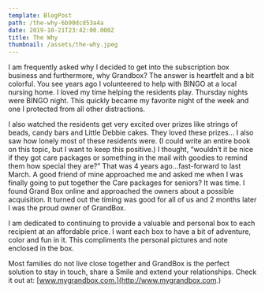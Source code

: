 ```yaml
---
template: BlogPost
path: /the-why-6b90dcd53a4a
date: 2019-10-21T23:42:00.000Z
title: The Why
thumbnail: /assets/the-why.jpeg
---
```

<!--StartFragment-->

I am frequently asked why I decided to get into the subscription box business and furthermore, why Grandbox? The answer is heartfelt and a bit colorful. You see years ago I volunteered to help with BINGO at a local nursing home. I loved my time helping the residents play. Thursday nights were BINGO night. This quickly became my favorite night of the week and one I protected from all other distractions.

I also watched the residents get very excited over prizes like strings of beads, candy bars and Little Debbie cakes. They loved these prizes… I also saw how lonely most of these residents were. (I could write an entire book on this topic, but I want to keep this positive.) I thought, “wouldn’t it be nice if they got care packages or something in the mail with goodies to remind them how special they are?” That was 4 years ago…fast-forward to last March. A good friend of mine approached me and asked me when I was finally going to put together the Care packages for seniors? It was time. I found Grand Box online and approached the owners about a possible acquisition. It turned out the timing was good for all of us and 2 months later I was the proud owner of GrandBox.

I am dedicated to continuing to provide a valuable and personal box to each recipient at an affordable price. I want each box to have a bit of adventure, color and fun in it. This compliments the personal pictures and note enclosed in the box.

Most families do not live close together and GrandBox is the perfect solution to stay in touch, share a Smile and extend your relationships. Check it out at: [www.mygrandbox.com.](http://www.mygrandbox.com.)

<!--EndFragment-->
